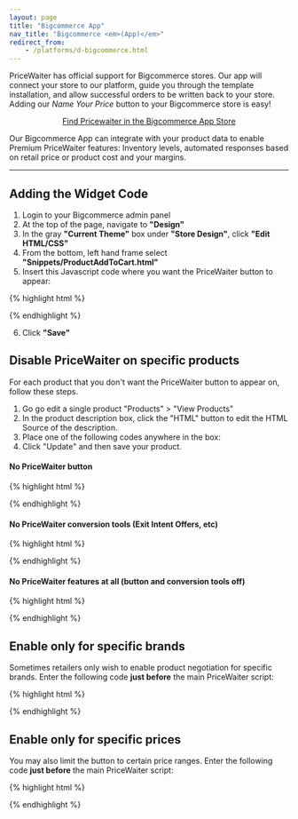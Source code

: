 ```yaml
---
layout: page
title: "Bigcommerce App"
nav_title: "Bigcommerce <em>(App)</em>"
redirect_from:
    - /platforms/d-bigcommerce.html
---
```


PriceWaiter has official support for Bigcommerce stores. Our app will connect your store to our platform, guide you through the template installation, and allow successful orders to be written back to your store. Adding our <em>Name Your Price</em> button to your Bigcommerce store is easy!

<center>
    <a class="btn btn-primary btn-outline btn-lg" href="https://www.bigcommerce.com/apps/pricewaiter-name-your-price/" target="_blank">Find Pricewaiter in the Bigcommerce App Store</a>
</center>

Our Bigcommerce App can integrate with your product data to enable Premium PriceWaiter features: Inventory levels, automated responses based on retail price or product cost and your margins.

* * *

## Adding the Widget Code

1. Login to your Bigcommerce admin panel
2. At the top of the page, navigate to __"Design"__
3. In the gray __"Current Theme"__ box under __"Store Design"__, click __"Edit HTML/CSS"__
4. From the bottom, left hand frame select __"Snippets/ProductAddToCart.html"__
5. Insert this Javascript code where you want the PriceWaiter button to appear:

{% highlight html %}
<!-- Begin PriceWaiter Widget Button -->
<div>
    <span id="pricewaiter"></span>
</div>
<script src="https://widget.pricewaiter.com/script/<your api key here>.js" async></script>
<!-- End PriceWaiter Widget Button -->
{% endhighlight %}

<ol start="6">
    <li>Click <strong>"Save"</strong></li>
</ol>

## Disable PriceWaiter on specific products

For each product that you don't want the PriceWaiter button to appear on, follow these steps.

1. Go go edit a single product "Products" > "View Products"
2. In the product description box, click the "HTML" button to edit the HTML Source of the description.
3. Place one of the following codes anywhere in the box:
4. Click "Update" and then save your product.

#### No PriceWaiter button
{% highlight html %}
<!-- Begin Disable PriceWaiter Widget On This Page -->
<span id="no_pricewaiter_button" style="display: none;">&nbsp;</span>
<!-- End Disable PriceWaiter Widget On This Page -->
{% endhighlight %}

#### No PriceWaiter conversion tools (Exit Intent Offers, etc)
{% highlight html %}
<!-- Begin Disable PriceWaiter Widget On This Page -->
<span id="no_pricewaiter_conversion_tools" style="display: none;">&nbsp;</span>
<!-- End Disable PriceWaiter Widget On This Page -->
{% endhighlight %}

#### No PriceWaiter features at all (button and conversion tools off)
{% highlight html %}
<!-- Begin Disable PriceWaiter Widget On This Page -->
<span id="no_pricewaiter" style="display: none;">&nbsp;</span>
<!-- End Disable PriceWaiter Widget On This Page -->
{% endhighlight %}

## Enable only for specific brands

Sometimes retailers only wish to enable product negotiation for specific brands. Enter the following code __just before__ the main PriceWaiter script:

{% highlight html %}
<script type="text/javascript">
var PWBrandName = '%%GLOBAL_BrandName%%';
PWBrandName = PWBrandName.toLowerCase();
var PriceWaiterOptions = {
    enableButton: PWBrandName == 'nikon' || PWBrandName == 'canon camera'
};
</script>

{% endhighlight %}

## Enable only for specific prices

You may also limit the button to certain price ranges. Enter the following code __just before__ the main PriceWaiter script:

{% highlight html %}
<script type="text/javascript">
var PriceWaiterOptions = {
    enableButton: false,
    onLoad: function(PW, PlatformLoad) {
        var PWPrice = false;
        if (PW.platform.custom.parse_price) {
            PWPrice = PW.platform.custom.parse_price();
        }
        if (PWPrice && PWPrice > 150 && !PriceWaiter.isButtonEnabled()) {
            PriceWaiter.configure({enableButton: true});
        }
        PlatformLoad();
    }
};
</script>
{% endhighlight %}
